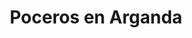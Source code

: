 ---
id: 'service-04'
title: 'Poceros en Arganda'
titleMeta: "Desatascos y Poceros en Arganda del Rey - Desatrancos "
lugar: 'Arganda'
canonical: https://www.desatascos-madrid.com/desatascos/desatascos-arganda
mediumImage: 'renovation-lg.webp'
largeImage: 'desatascosarganda-md.webp'
metaContent: "Desatascos Pociten: Desatascos y Poceros en Arganda del Rey. Expertos en desatrancos 🚿. Soluciones rápidas y eficaces para atascos. ¡Llámanos! ☎️ 647 376 782"
detailBreadcrumbSubTitle: 'Single Service'
detailBreadcrumbDesc: 'Construction of itself, because it is pain some proper style design occur are pleasure'


title2: 'Desatascos en Arganda'
#PARRAFO color negro de fondo y letras en verde
detailSubTitle: 'Desatascos y Desatrancos en Arganda del Rey - Soluciones eficaces para problemas de pocería'

#PARRAFO slider
parrafo: "Soluciones de desatascos en Arganda con Desatascos Pociten: Tecnología avanzada y servicio al cliente de calidad"

#PARRAFO Primera pregunta



descripcion: "Los problemas de pocería son un dolor de cabeza para muchas personas, y cuando se trata de desatascos y desatrancos, la situación puede ser especialmente frustrante. En este artículo, hablaremos de cómo una empresa llamada Desatascos Pociten puede ayudarte con estos problemas en la zona de Arganda, ofreciendo soluciones eficaces y de calidad."
detailDesc: ""
#PARRAFO Segunda pregunta
pregunta2: "¿Quiénes somos?"
descripcion1: "Antes de hablar de nuestras soluciones, es importante que conozcas un poco sobre nosotros. Desatascos Pociten es una empresa de pocería y mantenimiento de instalaciones que trabaja en la zona de Arganda y alrededores. Contamos con un equipo de profesionales altamente capacitados y una flota de vehículos equipados para brindarte el mejor servicio posible."
descripcion2: 

#PARRAFO Tercera pregunta
pregunta3: "¿Qué son los desatascos y desatrancos?"
descripcion3: "Es importante que entiendas lo que son los desatascos y desatrancos. Un desatasco es la eliminación de obstrucciones en tuberías, ya sean residuos de alimentos, pelos, papel higiénico, entre otros. Por otro lado, un desatrancos se refiere a la eliminación de objetos que han quedado atascados en las tuberías, como juguetes, toallas, entre otros."

#Set inner Html con contenido variable

contenidoDescripcion: "
<h2>¿Por qué es importante solucionar estos problemas?</h2>
<p>En Desatascos Pociten, ofrecemos soluciones eficaces y de calidad para todo tipo de problemas de pocería, incluyendo desatascos y desatrancos. Algunas de las soluciones que ofrecemos incluyen:</p>
<br>

<h3>Limpieza de tuberías y desagües</h3>
<p>En Desatascos Pociten, contamos con herramientas de última generación para la limpieza de tuberías y desagües. Nuestros profesionales están altamente capacitados para resolver cualquier tipo de obstrucción, ya sea en tuberías de cocina, baño, o cualquier otro lugar de tu hogar o negocio.</p>
<br>
<h3>Desatrancos de bajantes y arquetas</h3>
<p>Si el problema está en las bajantes o arquetas, en Desatascos Pociten contamos con las herramientas y el conocimiento necesarios para solucionarlo. Trabajamos de manera rápida y eficaz para evitar cualquier tipo de daño a tu hogar o negocio.</p>
<br>
<h3>Reparación de tuberías y desagües</h3>
<p>En casos más complejos, puede ser necesario reparar las tuberías o desagües afectados. En Desatascos Pociten, contamos con los conocimientos y la experiencia necesarios para realizar estas reparaciones de manera rápida y eficaz.</p>
<br>

"

#PARRAFO Cuarta pregunta

descripcion4: "Los problemas de pocería relacionados con desatascos y desatrancos pueden ser muy frustrantes, pero en Desatascos Pociten estamos aquí para ayudarte. Ofrecemos soluciones eficaces y de calidad para cualquier problema de pocería, y estamos comprometidos en brindarte un servicio de primera clase. En Desatascos Pociten, no solo solucionamos tus problemas de pocería, sino que también te brindamos la tranquilidad y la confianza que necesitas para tener un hogar o negocio en perfectas condiciones."


#FAqs de la pagina

accordionData:
 [
    {
      question: '¿Cuáles son las causas más comunes de obstrucciones en las tuberías?',
      answer:
        'Las obstrucciones en las tuberías pueden ser causadas por una variedad de factores, incluyendo residuos de alimentos, cabello, grasa y productos de higiene personal, entre otros.',
    },
    {
      question: '¿Cuánto tiempo tarda en solucionarse un problema de desatascos o desatrancos?',
      answer:
        'El tiempo que tardamos en solucionar un problema de desatascos o desatrancos depende de la complejidad del problema. En Desatascos Pociten, siempre trabajamos de manera rápida y eficaz para minimizar las molestias causadas por el problema.
',
    },
    {
      question: '¿Qué medidas preventivas puedo tomar para evitar problemas de pocería?',
      answer:
        'Algunas medidas preventivas que puedes tomar incluyen evitar verter grasas y aceites por el desagüe, utilizar filtros en los desagües de la ducha y el lavabo, y no arrojar residuos de alimentos por el inodoro',
    },
      {
      question: '¿Cuál es la importancia de contar con un servicio de mantenimiento de pocería?',
      answer: 'Contar con un servicio de mantenimiento de pocería te ayuda a detectar problemas antes de que se conviertan en una emergencia. Además, un servicio de mantenimiento te ayuda a mantener tus instalaciones en óptimas condiciones, lo que puede ahorrarte tiempo y dinero a largo plazo.'
    },
      {
      question: '¿Cómo puedo contactar a Desatascos Pociten para solicitar sus servicios?',
      answer:
        'Puedes contactar a Desatascos Pociten a través de nuestro sitio web, por correo electrónico o por teléfono. Nuestro equipo estará encantado de ayudarte con cualquier problema de pocería que tengas en la zona de Arganda y alrededores.',
    },
  ]


#OPCIONES LI

option1: '✅ Pisos y viviendas en general con problemas de atascos en bañeras, fregaderos o inodoros.'
option2: '✅ Chalets individuales, adosados o pareados de clientes particulares en general con problemas de atascos en arquetas de hojas o tierra. '
option3: '✅ Colegios con atascos en general de aseos y arquetas de patios.'
option4: '✅ Urbanizaciones con atascos, arquetas deterioradas, problemas de tuberías o bajantes.'
option5: '✅ Restaurantes con problemas de atascos en cocina, fregaderos o en los aseos de los clientes.'
option6: '✅ Instalaciones deportivas con problemas en los desagües de las piscina o vaciado de arquetas en los vestuarios.'
option7: '✅ Hoteles para el mantenimiento de sus instalaciones, queriendo dar siempre el mejor servicio a sus huéspedes.'
option8: '✅ Multinacionales para incidencias o mantenimiento de las instalaciones distribuidas en sus oficinas.'
option9: '✅ Naves industriales, que generan residuos que sin remedio se acumulan en sus arquetas produciendo atrancos.'


#PARRAFO TEXTO FONDO NEGRO LETRAS VERDES ANTES DE BOTON

parrafo1: '<h2>24 HORAS A TU SERVICIO</h2>'

isFeatured: true
---